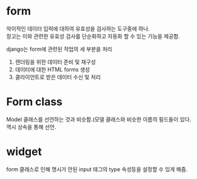 # form
악이적인 데이터 입력에 대하여 유효성을 검사하는 도구중에 하나.<br>
장고는 이와 관련한 유효성 검사를 단순화하고 자동화 할 수 있는 기능을 제공함.

django는 form에 관련된 작업의 세 부분을 처리
1. 렌더링을 위한 데이터 준비 및 재구성
2. 데이터에 대한 HTML forms 생성
3. 클라이언트로 받은 데이터 수신 및 처리

# Form class
Model 클래스를 선언하는 것과 비슷함.(모델 클래스와 비슷한 이름의 필드들이 있다.<br>
역시 상속을 통해 선언.


# widget
form 클래스로 인해 명시가 안된 input 태그의 type 속성등을 설정할 수 있게 해줌. 